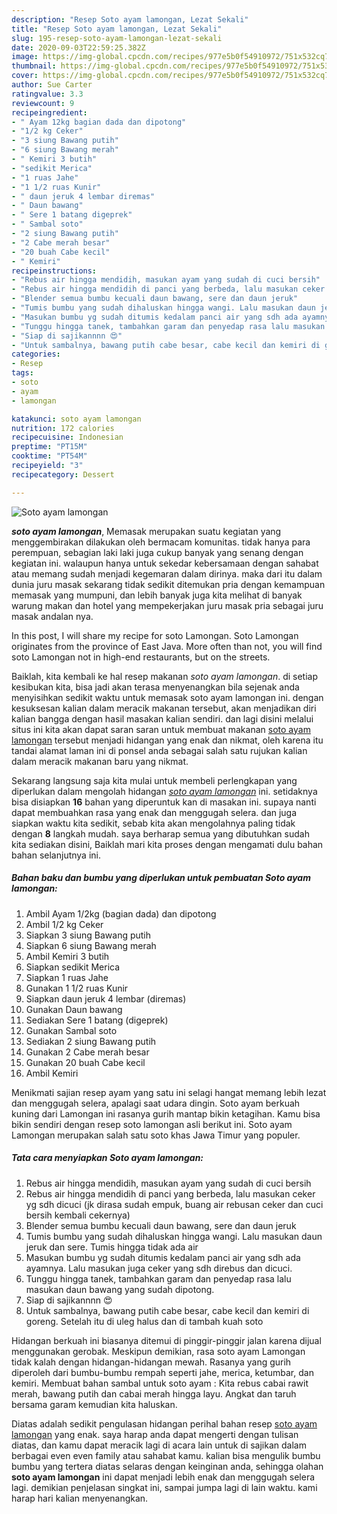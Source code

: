 ```yaml
---
description: "Resep Soto ayam lamongan, Lezat Sekali"
title: "Resep Soto ayam lamongan, Lezat Sekali"
slug: 195-resep-soto-ayam-lamongan-lezat-sekali
date: 2020-09-03T22:59:25.382Z
image: https://img-global.cpcdn.com/recipes/977e5b0f54910972/751x532cq70/soto-ayam-lamongan-foto-resep-utama.jpg
thumbnail: https://img-global.cpcdn.com/recipes/977e5b0f54910972/751x532cq70/soto-ayam-lamongan-foto-resep-utama.jpg
cover: https://img-global.cpcdn.com/recipes/977e5b0f54910972/751x532cq70/soto-ayam-lamongan-foto-resep-utama.jpg
author: Sue Carter
ratingvalue: 3.3
reviewcount: 9
recipeingredient:
- " Ayam 12kg bagian dada dan dipotong"
- "1/2 kg Ceker"
- "3 siung Bawang putih"
- "6 siung Bawang merah"
- " Kemiri 3 butih"
- "sedikit Merica"
- "1 ruas Jahe"
- "1 1/2 ruas Kunir"
- " daun jeruk 4 lembar diremas"
- " Daun bawang"
- " Sere 1 batang digeprek"
- " Sambal soto"
- "2 siung Bawang putih"
- "2 Cabe merah besar"
- "20 buah Cabe kecil"
- " Kemiri"
recipeinstructions:
- "Rebus air hingga mendidih, masukan ayam yang sudah di cuci bersih"
- "Rebus air hingga mendidih di panci yang berbeda, lalu masukan ceker yg sdh dicuci (jk dirasa sudah empuk, buang air rebusan ceker dan cuci bersih kembali cekernya)"
- "Blender semua bumbu kecuali daun bawang, sere dan daun jeruk"
- "Tumis bumbu yang sudah dihaluskan hingga wangi. Lalu masukan daun jeruk dan sere. Tumis hingga tidak ada air"
- "Masukan bumbu yg sudah ditumis kedalam panci air yang sdh ada ayamnya. Lalu masukan juga ceker yang sdh direbus dan dicuci."
- "Tunggu hingga tanek, tambahkan garam dan penyedap rasa lalu masukan daun bawang yang sudah dipotong."
- "Siap di sajikannnn 😍"
- "Untuk sambalnya, bawang putih cabe besar, cabe kecil dan kemiri di goreng. Setelah itu di uleg halus dan di tambah kuah soto"
categories:
- Resep
tags:
- soto
- ayam
- lamongan

katakunci: soto ayam lamongan 
nutrition: 172 calories
recipecuisine: Indonesian
preptime: "PT15M"
cooktime: "PT54M"
recipeyield: "3"
recipecategory: Dessert

---
```



![Soto ayam lamongan](https://img-global.cpcdn.com/recipes/977e5b0f54910972/751x532cq70/soto-ayam-lamongan-foto-resep-utama.jpg)

<b><i>soto ayam lamongan</i></b>, Memasak merupakan suatu kegiatan yang menggembirakan dilakukan oleh bermacam komunitas. tidak hanya para perempuan, sebagian laki laki juga cukup banyak yang senang dengan kegiatan ini. walaupun hanya untuk sekedar kebersamaan dengan sahabat atau memang sudah menjadi kegemaran dalam dirinya. maka dari itu dalam dunia juru masak sekarang tidak sedikit ditemukan pria dengan kemampuan memasak yang mumpuni, dan lebih banyak juga kita melihat di banyak warung makan dan hotel yang mempekerjakan juru masak pria sebagai juru masak andalan nya.

In this post, I will share my recipe for soto Lamongan. Soto Lamongan originates from the province of East Java. More often than not, you will find soto Lamongan not in high-end restaurants, but on the streets.

Baiklah, kita kembali ke hal resep makanan <i>soto ayam lamongan</i>. di setiap kesibukan kita, bisa jadi akan terasa menyenangkan bila sejenak anda menyisihkan sedikit waktu untuk memasak soto ayam lamongan ini. dengan kesuksesan kalian dalam meracik makanan tersebut, akan menjadikan diri kalian bangga dengan hasil masakan kalian sendiri. dan lagi disini melalui situs ini kita akan dapat saran saran untuk membuat makanan <u>soto ayam lamongan</u> tersebut menjadi hidangan yang enak dan nikmat, oleh karena itu tandai alamat laman ini di ponsel anda sebagai salah satu rujukan kalian dalam meracik makanan baru yang nikmat.


Sekarang langsung saja kita mulai untuk membeli perlengkapan yang diperlukan dalam mengolah hidangan <u><i>soto ayam lamongan</i></u> ini. setidaknya bisa disiapkan <b>16</b> bahan yang diperuntuk kan di masakan ini. supaya nanti dapat membuahkan rasa yang enak dan menggugah selera. dan juga siapkan waktu kita sedikit, sebab kita akan mengolahnya paling tidak dengan <b>8</b> langkah mudah. saya berharap semua yang dibutuhkan sudah kita sediakan disini, Baiklah mari kita proses dengan mengamati dulu bahan bahan selanjutnya ini.

<!--inarticleads1-->

##### Bahan baku dan bumbu yang diperlukan untuk pembuatan Soto ayam lamongan:

1. Ambil  Ayam 1/2kg (bagian dada) dan dipotong
1. Ambil 1/2 kg Ceker
1. Siapkan 3 siung Bawang putih
1. Siapkan 6 siung Bawang merah
1. Ambil  Kemiri 3 butih
1. Siapkan sedikit Merica
1. Siapkan 1 ruas Jahe
1. Gunakan 1 1/2 ruas Kunir
1. Siapkan  daun jeruk 4 lembar (diremas)
1. Gunakan  Daun bawang
1. Sediakan  Sere 1 batang (digeprek)
1. Gunakan  Sambal soto
1. Sediakan 2 siung Bawang putih
1. Gunakan 2 Cabe merah besar
1. Gunakan 20 buah Cabe kecil
1. Ambil  Kemiri


Menikmati sajian resep ayam yang satu ini selagi hangat memang lebih lezat dan menggugah selera, apalagi saat udara dingin. Soto ayam berkuah kuning dari Lamongan ini rasanya gurih mantap bikin ketagihan. Kamu bisa bikin sendiri dengan resep soto lamongan asli berikut ini. Soto ayam Lamongan merupakan salah satu soto khas Jawa Timur yang populer. 

<!--inarticleads2-->

##### Tata cara menyiapkan Soto ayam lamongan:

1. Rebus air hingga mendidih, masukan ayam yang sudah di cuci bersih
1. Rebus air hingga mendidih di panci yang berbeda, lalu masukan ceker yg sdh dicuci (jk dirasa sudah empuk, buang air rebusan ceker dan cuci bersih kembali cekernya)
1. Blender semua bumbu kecuali daun bawang, sere dan daun jeruk
1. Tumis bumbu yang sudah dihaluskan hingga wangi. Lalu masukan daun jeruk dan sere. Tumis hingga tidak ada air
1. Masukan bumbu yg sudah ditumis kedalam panci air yang sdh ada ayamnya. Lalu masukan juga ceker yang sdh direbus dan dicuci.
1. Tunggu hingga tanek, tambahkan garam dan penyedap rasa lalu masukan daun bawang yang sudah dipotong.
1. Siap di sajikannnn 😍
1. Untuk sambalnya, bawang putih cabe besar, cabe kecil dan kemiri di goreng. Setelah itu di uleg halus dan di tambah kuah soto


Hidangan berkuah ini biasanya ditemui di pinggir-pinggir jalan karena dijual menggunakan gerobak. Meskipun demikian, rasa soto ayam Lamongan tidak kalah dengan hidangan-hidangan mewah. Rasanya yang gurih diperoleh dari bumbu-bumbu rempah seperti jahe, merica, ketumbar, dan kemiri. Membuat bahan sambal untuk soto ayam : Kita rebus cabai rawit merah, bawang putih dan cabai merah hingga layu. Angkat dan taruh bersama garam kemudian kita haluskan. 

Diatas adalah sedikit pengulasan hidangan perihal bahan resep <u>soto ayam lamongan</u> yang enak. saya harap anda dapat mengerti dengan tulisan diatas, dan kamu dapat meracik lagi di acara lain untuk di sajikan dalam berbagai even even family atau sahabat kamu. kalian bisa mengulik bumbu bumbu yang tertera diatas selaras dengan keinginan anda, sehingga olahan <b>soto ayam lamongan</b> ini dapat menjadi lebih enak dan menggugah selera lagi. demikian penjelasan singkat ini, sampai jumpa lagi di lain waktu. kami harap hari kalian menyenangkan.
